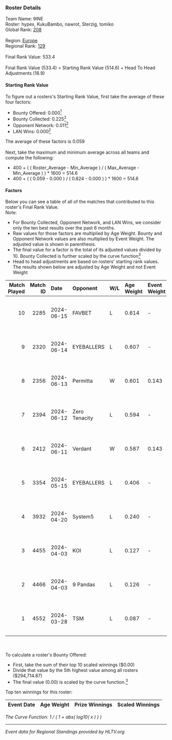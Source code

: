 ### Roster Details<br />
Team Name: 9INE<br />
Roster: hypex, KukuBambo, nawrot, Sterzig, tomiko<br />
Global Rank: [208](../../standings_global_2024_09_11.md)<br />
<br />
Region: [Europe]( ../../standings_europe_2024_09_11.md)<br />
Regional Rank: [129]( ../../standings_europe_2024_09_11.md)<br />
<br />
Final Rank Value:  533.4<br />
<br />
Final Rank Value (533.4) = Starting Rank Value (514.6) + Head To Head Adjustments (18.9)<br />

#### Starting Rank Value<br />
To figure out a rosters's Starting Rank Value, first take the average of these four factors:<br />
- Bounty Offered: 0.000[<sup>1</sup>](#table2)
- Bounty Collected: 0.225[<sup>2</sup>](#table1)
- Opponent Network: 0.011[<sup>2</sup>](#table1)
- LAN Wins: 0.000[<sup>2</sup>](#table1)

The average of these factors is 0.059<br />
<br />
Next, take the maximum and minimum average across all teams and compute the following:<br />
- 400 + ( ( Roster_Average - Min_Average ) / ( Max_Average - Min_Average ) ) * 1600 = 514.6
- 400 + ( ( 0.059 - 0.000 ) / ( 0.824 - 0.000 ) ) * 1600 = 514.6


#### Factors<br />
Below you can see a table of all of the matches that contributed to this roster's Final Rank Value.<br />
Note:<br />

- For Bounty Collected, Opponent Network, and LAN Wins, we consider only the ten best results over the past 6 months.
- Raw values for those factors are multiplied by Age Weight. Bounty and Opponent Network values are also multiplied by Event Weight. The adjusted value is shown in parenthesis.
- The final value for a factor is the total of its adjusted values divided by 10. Bounty Collected is further scaled by the curve function[<sup>3</sup>](#curveFunction)
- Head to head adjustments are based on rosters' starting rank values. The results shown below are adjusted by Age Weight and not Event Weight
<span id="table1"></span><br />


| Match Played | Match ID | Date       | Opponent      | W/L | Age Weight | Event Weight | Bounty Collected | Opponent Network | LAN Wins  | H2H Adj. | Roster                                    |
| -: | -: | :- | :- | :- | :- | :- | :- | :- | :- | -: | :- |
|           10 |     2285 | 2024-06-15 | FAVBET        | L   | 0.614      | -            | -                | -                | -         |    -3.08 | hypex, KukuBambo, nawrot, Sterzig, tomiko |
|            9 |     2320 | 2024-06-14 | EYEBALLERS    | L   | 0.607      | -            | -                | -                | -         |    -3.67 | hypex, KukuBambo, nawrot, Sterzig, tomiko |
|            8 |     2356 | 2024-06-13 | Permitta      | W   | 0.601      | 0.143        | 0.032 (0.003)    | 0.936 (0.080)    | 0 (0.000) |    17.02 | hypex, KukuBambo, nawrot, Sterzig, tomiko |
|            7 |     2394 | 2024-06-12 | Zero Tenacity | L   | 0.594      | -            | -                | -                | -         |    -0.85 | hypex, KukuBambo, nawrot, Sterzig, tomiko |
|            6 |     2412 | 2024-06-11 | Verdant       | W   | 0.587      | 0.143        | 0.011 (0.001)    | 0.341 (0.029)    | 0 (0.000) |    16.11 | hypex, KukuBambo, nawrot, Sterzig, tomiko |
|            5 |     3354 | 2024-05-15 | EYEBALLERS    | L   | 0.406      | -            | -                | -                | -         |    -2.67 | hypex, KukuBambo, Sterzig, tomiko, zEden  |
|            4 |     3932 | 2024-04-20 | System5       | L   | 0.240      | -            | -                | -                | -         |    -2.50 | hypex, KukuBambo, Sterzig, tomiko, zEden  |
|            3 |     4455 | 2024-04-03 | KOI           | L   | 0.127      | -            | -                | -                | -         |    -0.32 | hypex, KukuBambo, Sterzig, tomiko, zEden  |
|            2 |     4466 | 2024-04-03 | 9 Pandas      | L   | 0.126      | -            | -                | -                | -         |    -0.21 | hypex, KukuBambo, Sterzig, tomiko, zEden  |
|            1 |     4552 | 2024-03-28 | TSM           | L   | 0.087      | -            | -                | -                | -         |    -0.94 | KEi, KukuBambo, mynio, nawrot, tomiko     |

<br />
<span id="table2"></span><br />
To calculate a roster's Bounty Offered:<br />

- First, take the sum of their top 10 scaled winnings ($0.00)
- Divide that value by the 5th highest value among all rosters ($294,714.87)
- The final value (0.00) is scaled by the curve function.[<sup>3</sup>](#curveFunction)

Top ten winnings for this roster:<br />

| Event Date | Age Weight | Prize Winnings | Scaled Winnings |
| :- | -: | :- | :- |


<span id="curveFunction"></span>_The Curve Function: 1 / ( 1 + abs( log10( x ) ) )_<br />

---
_Event data for Regional Standings provided by HLTV.org_<br />
